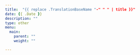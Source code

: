 ```yaml
---
title:  "{{ replace .TranslationBaseName "-" " " | title }}"
date: {{ .Date }}
description: ""
type: other
menu:
  main:
    parent: ""
    weight: ""

---
```

